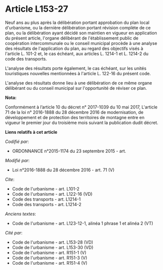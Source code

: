 # Article L153-27

Neuf ans au plus après la délibération portant approbation du plan local d'urbanisme, ou la dernière délibération portant
révision complète de ce plan, ou la délibération ayant décidé son maintien en vigueur en application du présent article,
l'organe délibérant de l'établissement public de coopération intercommunale ou le conseil municipal procède à une analyse des
résultats de l'application du plan, au regard des objectifs visés à l'article L. 101-2 et, le cas échéant, aux articles L.
1214-1 et L. 1214-2 du code des transports. 

L'analyse des résultats porte également, le cas échéant, sur les unités touristiques nouvelles mentionnées à l'article L.
122-16 du présent code. 

L'analyse des résultats donne lieu à une délibération de ce même organe délibérant ou du conseil municipal sur l'opportunité
de réviser ce plan.

**Nota:**

Conformément à l’article 10 du décret n° 2017-1039 du 10 mai 2017, L'article 71 de la loi n° 2016-1888 du 28 décembre 2016 de
modernisation, de développement et de protection des territoires de montagne entre en vigueur le premier jour du troisième
mois suivant la publication dudit décret.

**Liens relatifs à cet article**

_Codifié par_:

  - ORDONNANCE n°2015-1174 du 23 septembre 2015 - art.

_Modifié par_:

  - Loi n°2016-1888 du 28 décembre 2016 - art. 71 (V)

_Cite_:

  - Code de l'urbanisme - art. L101-2
  - Code de l'urbanisme - art. L122-16 (VD)
  - Code des transports - art. L1214-1
  - Code des transports - art. L1214-2

_Anciens textes_:

  - Code de l'urbanisme - art. L123-12-1, alinéa 1 phrase 1 et alinéa 2  (VT)

_Cité par_:

  - Code de l'urbanisme - art. L153-28 (VD)
  - Code de l'urbanisme - art. L153-30 (VD)
  - Code de l'urbanisme - art. R151-1 (V)
  - Code de l'urbanisme - art. R151-3 (V)
  - Code de l'urbanisme - art. R151-4 (V)
